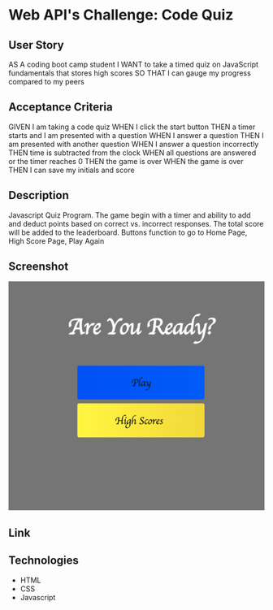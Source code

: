 # Web API's Challenge: Code Quiz

## User Story 

AS A coding boot camp student
I WANT to take a timed quiz on JavaScript fundamentals that stores high scores
SO THAT I can gauge my progress compared to my peers

## Acceptance Criteria

GIVEN I am taking a code quiz
WHEN I click the start button
THEN a timer starts and I am presented with a question
WHEN I answer a question
THEN I am presented with another question
WHEN I answer a question incorrectly
THEN time is subtracted from the clock
WHEN all questions are answered or the timer reaches 0
THEN the game is over
WHEN the game is over
THEN I can save my initials and score

## Description
Javascript Quiz Program. The game begin with a timer and ability to add and deduct points based on correct vs. incorrect responses. The total score will be added to the  leaderboard. Buttons function to go to Home Page, High Score Page, Play Again

## Screenshot
![Mock Up](./assets/images/Screen%20Shot%202022-06-21%20at%2012.10.55%20PM.png)

## Link

## Technologies
- HTML
- CSS
- Javascript
